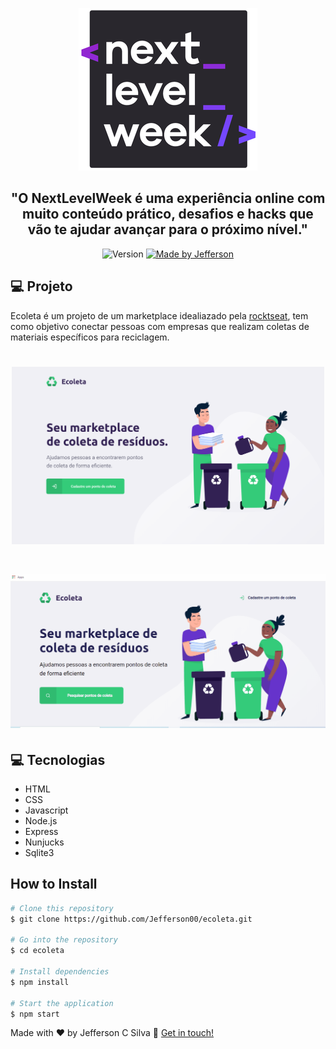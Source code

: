<p align="center">
  <img src="markdown/nlw.png">
</p>

<h2 align="center"> 
  "O NextLevelWeek é uma experiência online com muito conteúdo prático, desafios e hacks que vão te ajudar avançar para o próximo nível."
</h2>

<p align="center">
  <img alt="Version" src="https://img.shields.io/badge/version-1.0-brightgreen">
  <a href="https://www.linkedin.com/in/jefferson-c-silva-aa1b7b1a9/">
    <img alt="Made by Jefferson" src="https://img.shields.io/badge/made%20by-Jefferson-blue">
  </a>
</p>

## 💻 Projeto

Ecoleta é um projeto de um marketplace idealiazado pela <a href="https://github.com/Rocketseat">rocktseat</a>, tem como objetivo conectar pessoas com empresas que realizam
coletas de materiais específicos para reciclagem.

<h1 align="center">
    <img alt="Example" title="Example" src="markdown/web.png" width="500px" />
</h1>
<h1 align="center">
    <img alt="Example2" title="Example2" src="markdown/web.gif" heigth="700px" />
</h1>

## 💻 Tecnologias

- HTML
- CSS
- Javascript
- Node.js
- Express
- Nunjucks
- Sqlite3

## How to Install

```bash
# Clone this repository
$ git clone https://github.com/Jefferson00/ecoleta.git

# Go into the repository
$ cd ecoleta

# Install dependencies
$ npm install

# Start the application
$ npm start
```

Made with ♥ by Jefferson C Silva :wave: [Get in touch!](https://www.linkedin.com/in/jefferson-c-silva)
